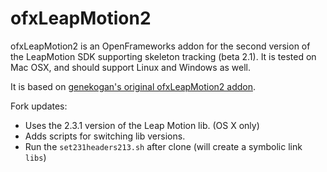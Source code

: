 # ofxLeapMotion2

ofxLeapMotion2 is an OpenFrameworks addon for the second version of the LeapMotion SDK supporting skeleton tracking (beta 2.1). It is tested on Mac OSX, and should support Linux and Windows as well.

It is based on [genekogan's original ofxLeapMotion2 addon](https://github.com/genekogan/ofxLeapMotion2).

Fork updates:

- Uses the 2.3.1 version of the Leap Motion lib. (OS X only)
- Adds scripts for switching lib versions.
- Run the `set231headers213.sh` after clone (will create a symbolic link `libs`)
